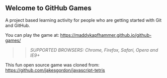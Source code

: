 ## Welcome to GitHub Games

A project based learning activity for people who are getting started with Git and GitHub.

You can play the game at: https://maddykapfhammer.github.io/github-games/

>> _*SUPPORTED BROWSERS*: Chrome, Firefox, Safari, Opera and IE9+_

This fun open source game was cloned from: https://github.com/jakesgordon/javascript-tetris
